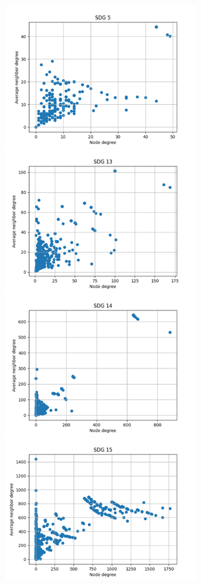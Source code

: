 ![sdg 5](https://github.com/ViniciusBulhoes/AED2/blob/main/U2T1/Requisito_02/assets/sdg5.png)
![sdg 13](https://github.com/ViniciusBulhoes/AED2/blob/main/U2T1/Requisito_02/assets/sdg13.png)
![sdg 14](https://github.com/ViniciusBulhoes/AED2/blob/main/U2T1/Requisito_02/assets/sdg14.png)
![sdg 15](https://github.com/ViniciusBulhoes/AED2/blob/main/U2T1/Requisito_02/assets/sdg15.png)

